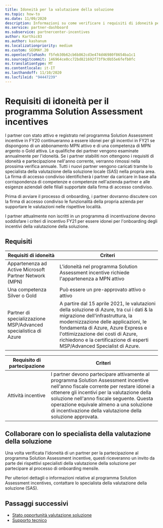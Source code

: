 ```yaml
---
title: Idoneità per la valutazione della soluzione
ms.topic: how-to
ms.date: 11/09/2020
description: Informazioni su come verificare i requisiti di idoneità per la partecipazione al programma Solution Assessment incentives.
ms.service: partner-dashboard
ms.subservice: partnercenter-incentives
author: Karthic83
ms.author: kashanum
ms.localizationpriority: medium
ms.custom: SEOMAY.20
ms.openlocfilehash: f5feb30b62cb6b862cd3e474d46980f8654ba1c1
ms.sourcegitcommit: 146964ce0cc72bd821692f73f9c0b55e6fefb0fc
ms.translationtype: MT
ms.contentlocale: it-IT
ms.lasthandoff: 11/10/2020
ms.locfileid: "94447239"
---
```

# <a name="eligibility-requirements-for-the-solution-assessment-incentives-program"></a>Requisiti di idoneità per il programma Solution Assessment incentives

I partner con stato attivo e registrato nel programma Solution Assessment incentive in FY20 continueranno a essere idonei per gli incentivi in FY21 se dispongono di un abbonamento MPN attivo e di una competenza di MPN argento o Gold attiva. Le qualifiche dei partner vengono esaminate annualmente per l'idoneità. Se i partner stabiliti non ottengono i requisiti di idoneità e partecipazione nell'anno corrente, verranno rimossi nella prossima verifica annuale. Tutti i nuovi partner vengono caricati tramite lo specialista della valutazione della soluzione locale (SAS) nella propria area. La firma di accesso condiviso identificherà i partner da caricare in base alla corrispondenza di competenze e competenze nell'azienda partner e alle esigenze aziendali delle filiali supportate dalla firma di accesso condiviso.

Prima di avviare il processo di onboarding, i partner dovranno discutere con la firma di accesso condiviso le funzionalità della propria azienda per supportare le valutazioni nelle rispettive località.

I partner attualmente non iscritti in un programma di incentivazione devono soddisfare i criteri di incentivo FY21 per essere idonei per l'onboarding degli incentivi della valutazione della soluzione.

## <a name="requirements"></a>Requisiti

|**Requisiti di idoneità**|**Criteri**|
|-----------------------|------------------|
|Appartenenza ad Active Microsoft Partner Network (MPN)|L'idoneità nel programma Solution Assessment incentive richiede l'appartenenza a MPN attivo|
|Una competenza Silver o Gold|Può essere un pre-approvato attivo o attivo|
|Partner di specializzazione MSP/Advanced specialistica di Azure|A partire dal 15 aprile 2021, le valutazioni della soluzione di Azure, tra cui i dati & la migrazione dell'infrastruttura, la modernizzazione delle applicazioni, le fondamenta di Azure, Azure Express e l'ottimizzazione dei costi di Azure, richiedono e la certificazione di esperti MSP/Advanced Specialist di Azure.|

|**Requisito di partecipazione**|**Criteri**|
|-------------------------|-------------------------------------|
|Attività incentive|I partner devono partecipare attivamente al programma Solution Assessment incentive nell'anno fiscale corrente per restare idonei a ottenere gli incentivi per la valutazione della soluzione nell'anno fiscale seguente. Questa operazione equivale almeno a una soluzione di incentivazione della valutazione della soluzione approvata.|

## <a name="work-with-solution-assessment-specialist"></a>Collaborare con lo specialista della valutazione della soluzione

Una volta verificata l'idoneità di un partner per la partecipazione al programma Solution Assessment incentive, questi riceveranno un invito da parte dei rispettivi specialisti della valutazione della soluzione per partecipare al processo di onboarding mensile.

Per ulteriori dettagli o informazioni relative al programma Solution Assessment incentives, contattare lo specialista della valutazione della soluzione (SAS).

## <a name="next-steps"></a>Passaggi successivi

- [Stato opportunità valutazione soluzione](chip-solution-assessment.md)
- [Supporto tecnico](report-problems-with-partner-center.md)









